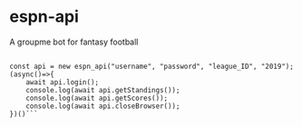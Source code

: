 # espn-api
A groupme bot for fantasy football

```const espn_api = require("./espn-api/api.js");

const api = new espn_api("username", "password", "league_ID", "2019");
(async()=>{
	await api.login();
	console.log(await api.getStandings());
	console.log(await api.getScores());
	console.log(await api.closeBrowser());
})()```
